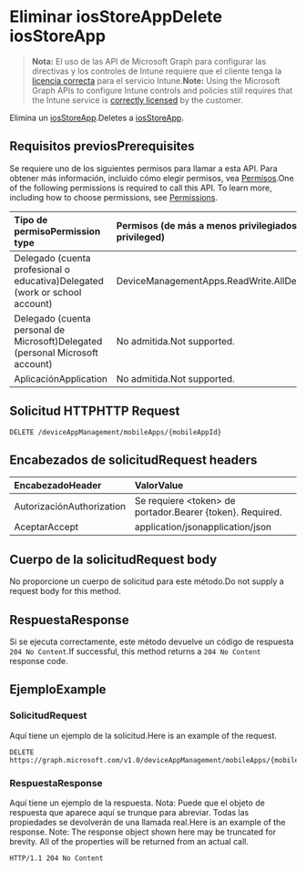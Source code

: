 # <a name="delete-iosstoreapp"></a><span data-ttu-id="96c2d-101">Eliminar iosStoreApp</span><span class="sxs-lookup"><span data-stu-id="96c2d-101">Delete iosStoreApp</span></span>

> <span data-ttu-id="96c2d-102">**Nota:** El uso de las API de Microsoft Graph para configurar las directivas y los controles de Intune requiere que el cliente tenga la [licencia correcta](https://go.microsoft.com/fwlink/?linkid=839381) para el servicio Intune.</span><span class="sxs-lookup"><span data-stu-id="96c2d-102">**Note:** Using the Microsoft Graph APIs to configure Intune controls and policies still requires that the Intune service is [correctly licensed](https://go.microsoft.com/fwlink/?linkid=839381) by the customer.</span></span>

<span data-ttu-id="96c2d-103">Elimina un [iosStoreApp](../resources/intune_apps_iosstoreapp.md).</span><span class="sxs-lookup"><span data-stu-id="96c2d-103">Deletes a [iosStoreApp](../resources/intune_apps_iosstoreapp.md).</span></span>
## <a name="prerequisites"></a><span data-ttu-id="96c2d-104">Requisitos previos</span><span class="sxs-lookup"><span data-stu-id="96c2d-104">Prerequisites</span></span>
<span data-ttu-id="96c2d-p101">Se requiere uno de los siguientes permisos para llamar a esta API. Para obtener más información, incluido cómo elegir permisos, vea [Permisos](../../../concepts/permissions_reference.md).</span><span class="sxs-lookup"><span data-stu-id="96c2d-p101">One of the following permissions is required to call this API. To learn more, including how to choose permissions, see [Permissions](../../../concepts/permissions_reference.md).</span></span>

|<span data-ttu-id="96c2d-107">Tipo de permiso</span><span class="sxs-lookup"><span data-stu-id="96c2d-107">Permission type</span></span>|<span data-ttu-id="96c2d-108">Permisos (de más a menos privilegiados)</span><span class="sxs-lookup"><span data-stu-id="96c2d-108">Permissions (from least to most privileged)</span></span>|
|:---|:---|
|<span data-ttu-id="96c2d-109">Delegado (cuenta profesional o educativa)</span><span class="sxs-lookup"><span data-stu-id="96c2d-109">Delegated (work or school account)</span></span>|<span data-ttu-id="96c2d-110">DeviceManagementApps.ReadWrite.All</span><span class="sxs-lookup"><span data-stu-id="96c2d-110">DeviceManagementApps.ReadWrite.All</span></span>|
|<span data-ttu-id="96c2d-111">Delegado (cuenta personal de Microsoft)</span><span class="sxs-lookup"><span data-stu-id="96c2d-111">Delegated (personal Microsoft account)</span></span>|<span data-ttu-id="96c2d-112">No admitida.</span><span class="sxs-lookup"><span data-stu-id="96c2d-112">Not supported.</span></span>|
|<span data-ttu-id="96c2d-113">Aplicación</span><span class="sxs-lookup"><span data-stu-id="96c2d-113">Application</span></span>|<span data-ttu-id="96c2d-114">No admitida.</span><span class="sxs-lookup"><span data-stu-id="96c2d-114">Not supported.</span></span>|

## <a name="http-request"></a><span data-ttu-id="96c2d-115">Solicitud HTTP</span><span class="sxs-lookup"><span data-stu-id="96c2d-115">HTTP Request</span></span>
<!-- {
  "blockType": "ignored"
}
-->
``` http
DELETE /deviceAppManagement/mobileApps/{mobileAppId}
```

## <a name="request-headers"></a><span data-ttu-id="96c2d-116">Encabezados de solicitud</span><span class="sxs-lookup"><span data-stu-id="96c2d-116">Request headers</span></span>
|<span data-ttu-id="96c2d-117">Encabezado</span><span class="sxs-lookup"><span data-stu-id="96c2d-117">Header</span></span>|<span data-ttu-id="96c2d-118">Valor</span><span class="sxs-lookup"><span data-stu-id="96c2d-118">Value</span></span>|
|:---|:---|
|<span data-ttu-id="96c2d-119">Autorización</span><span class="sxs-lookup"><span data-stu-id="96c2d-119">Authorization</span></span>|<span data-ttu-id="96c2d-120">Se requiere &lt;token&gt; de portador.</span><span class="sxs-lookup"><span data-stu-id="96c2d-120">Bearer {token}. Required.</span></span>|
|<span data-ttu-id="96c2d-121">Aceptar</span><span class="sxs-lookup"><span data-stu-id="96c2d-121">Accept</span></span>|<span data-ttu-id="96c2d-122">application/json</span><span class="sxs-lookup"><span data-stu-id="96c2d-122">application/json</span></span>|

## <a name="request-body"></a><span data-ttu-id="96c2d-123">Cuerpo de la solicitud</span><span class="sxs-lookup"><span data-stu-id="96c2d-123">Request body</span></span>
<span data-ttu-id="96c2d-124">No proporcione un cuerpo de solicitud para este método.</span><span class="sxs-lookup"><span data-stu-id="96c2d-124">Do not supply a request body for this method.</span></span>

## <a name="response"></a><span data-ttu-id="96c2d-125">Respuesta</span><span class="sxs-lookup"><span data-stu-id="96c2d-125">Response</span></span>
<span data-ttu-id="96c2d-126">Si se ejecuta correctamente, este método devuelve un código de respuesta `204 No Content`.</span><span class="sxs-lookup"><span data-stu-id="96c2d-126">If successful, this method returns a `204 No Content` response code.</span></span>

## <a name="example"></a><span data-ttu-id="96c2d-127">Ejemplo</span><span class="sxs-lookup"><span data-stu-id="96c2d-127">Example</span></span>
### <a name="request"></a><span data-ttu-id="96c2d-128">Solicitud</span><span class="sxs-lookup"><span data-stu-id="96c2d-128">Request</span></span>
<span data-ttu-id="96c2d-129">Aquí tiene un ejemplo de la solicitud.</span><span class="sxs-lookup"><span data-stu-id="96c2d-129">Here is an example of the request.</span></span>
``` http
DELETE https://graph.microsoft.com/v1.0/deviceAppManagement/mobileApps/{mobileAppId}
```

### <a name="response"></a><span data-ttu-id="96c2d-130">Respuesta</span><span class="sxs-lookup"><span data-stu-id="96c2d-130">Response</span></span>
<span data-ttu-id="96c2d-p102">Aquí tiene un ejemplo de la respuesta. Nota: Puede que el objeto de respuesta que aparece aquí se trunque para abreviar. Todas las propiedades se devolverán de una llamada real.</span><span class="sxs-lookup"><span data-stu-id="96c2d-p102">Here is an example of the response. Note: The response object shown here may be truncated for brevity. All of the properties will be returned from an actual call.</span></span>
``` http
HTTP/1.1 204 No Content
```



